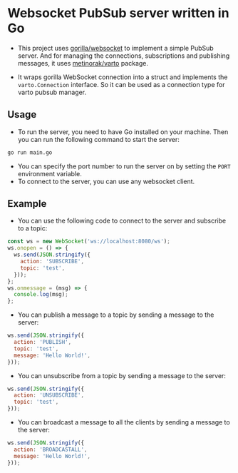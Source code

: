 # Websocket PubSub server written in Go
* This project uses [gorilla/websocket](https://github.com/gorilla/websocket) to implement a simple PubSub server. And for managing the connections, subscriptions and publishing messages, it uses [metinorak/varto](https://github.com/metinorak/varto) package.

* It wraps gorilla WebSocket connection into a struct and implements the `varto.Connection` interface. So it can be used as a connection type for varto pubsub manager.

## Usage
* To run the server, you need to have Go installed on your machine. Then you can run the following command to start the server:
```bash
go run main.go
```

* You can specify the port number to run the server on by setting the `PORT` environment variable.
* To connect to the server, you can use any websocket client.

## Example
* You can use the following code to connect to the server and subscribe to a topic:
```javascript
const ws = new WebSocket('ws://localhost:8080/ws');
ws.onopen = () => {
  ws.send(JSON.stringify({
    action: 'SUBSCRIBE',
    topic: 'test',
  }));
};
ws.onmessage = (msg) => {
  console.log(msg);
};
```

* You can publish a message to a topic by sending a message to the server:
```javascript
ws.send(JSON.stringify({
  action: 'PUBLISH',
  topic: 'test',
  message: 'Hello World!',
}));
```

* You can unsubscribe from a topic by sending a message to the server:
```javascript
ws.send(JSON.stringify({
  action: 'UNSUBSCRIBE',
  topic: 'test',
}));
```

* You can broadcast a message to all the clients by sending a message to the server:
```javascript
ws.send(JSON.stringify({
  action: 'BROADCASTALL',
  message: 'Hello World!',
}));
```